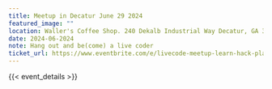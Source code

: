 ```yaml
---
title: Meetup in Decatur June 29 2024
featured_image: ""
location: Waller's Coffee Shop. 240 Dekalb Industrial Way Decatur, GA 30033
date: 2024-06-2024
note: Hang out and be(come) a live coder
ticket_url: https://www.eventbrite.com/e/livecode-meetup-learn-hack-play-tickets-926853001277?aff=oddtdtcreator
---
```


{{< event_details >}}
